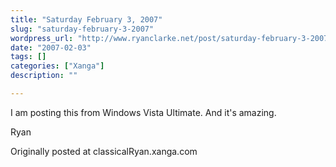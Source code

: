 ```yaml
---
title: "Saturday February 3, 2007"
slug: "saturday-february-3-2007"
wordpress_url: "http://www.ryanclarke.net/post/saturday-february-3-2007/"
date: "2007-02-03"
tags: []
categories: ["Xanga"]
description: ""

---
```


I am posting this from Windows Vista Ultimate. And it's amazing.

Ryan

Originally posted at classicalRyan.xanga.com

